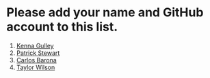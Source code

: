 # Please add your name and GitHub account to this list.

1. [Kenna Gulley](https://github.com/Kenmon05)
1. [Patrick Stewart](http://www.patrickstewart.org/)
1. [Carlos Barona](https://github.com/Cbarona)
1. [Taylor Wilson](https://github.com/Taylor-Wilson1)

